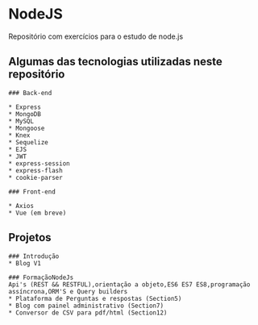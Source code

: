 # NodeJS
Repositório com exercícios para o estudo de node.js

  ## Algumas das tecnologias utilizadas neste repositório

    ### Back-end

    * Express
    * MongoDB
    * MySQL
    * Mongoose
    * Knex
    * Sequelize
    * EJS
    * JWT
    * express-session
    * express-flash
    * cookie-parser

    ### Front-end

    * Axios
    * Vue (em breve)


  ## Projetos

    ### Introdução
    * Blog V1 

    ### FormaçãoNodeJs
    Api's (REST && RESTFUL),orientação a objeto,ES6 ES7 ES8,programação assíncrona,ORM'S e Query builders
    * Plataforma de Perguntas e respostas (Section5)
    * Blog com painel administrativo (Section7)
    * Conversor de CSV para pdf/html (Section12)

